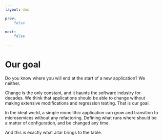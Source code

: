 ```yaml
---
layout: doc

prev:
    false

next:
    false

---
```


# Our goal

Do you know where you will end at the start of a new application? We neither.

Change is the only constant, and it haunts the software industry for decades. We think that applications should be able to change without making extensive modifications and regression testing. That is our goal.

In the ideal world, a simple monolithic application can grow and transition to microservices without any refactoring. Defining what runs where should be a matter of configuration, and be changed any time.

And this is exactly what Jitar brings to the table.
